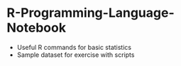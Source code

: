 # R-Programming-Language-Notebook

* Useful R commands for basic statistics
* Sample dataset for exercise with scripts 